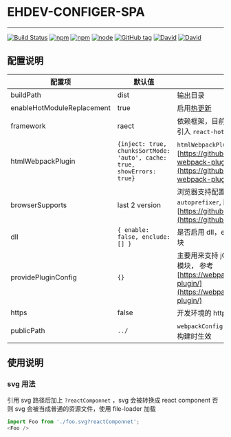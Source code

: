 # EHDEV-CONFIGER-SPA
---

[![Build Status](https://travis-ci.org/EHDFE/ehdev-configer-spa.svg?branch=master)](https://travis-ci.org/EHDFE/ehdev-configer-spa)
[![npm](https://img.shields.io/npm/dm/ehdev-configer-spa.svg)]()
[![npm](https://img.shields.io/npm/v/ehdev-configer-spa.svg)]()
[![node](https://img.shields.io/node/v/ehdev-configer-spa.svg)]()
[![GitHub tag](https://img.shields.io/github/tag/ehdfe/ehdev-configer-spa.svg)]()
[![David](https://img.shields.io/david/EHDFE/ehdev-configer-spa.svg)]()
[![David](https://img.shields.io/david/dev/EHDFE/ehdev-configer-spa.svg)]()


## 配置说明

| 配置项 | 默认值 | 说明 |
|---|---| ---|
| buildPath | dist | 输出目录 |
| enableHotModuleReplacement | true | 启用[热更新](https://webpack.js.org/guides/hot-module-replacement) |
|framework|raect|依赖框架，目前只对 `react` 有做优化，包括引入 `react-hot-loader`|
|htmlWebpackPlugin|`{inject: true, chunksSortMode: 'auto', cache: true, showErrors: true}`|`htmlWebpackPlugin` 插件配置, 参考 [https://github.com/jantimon/html-webpack-plugin#configuration](https://github.com/jantimon/html-webpack-plugin#configuration)|
| browserSupports | last 2 version | 浏览器支持配置，影响 `babel` 和 `autoprefixer`, 配置参考：[https://github.com/ai/browserslist](https://github.com/ai/browserslist) |
| dll | `{ enable: false, enclude: [] }` | 是否启用 dll，enclude 提供打入 dll 包的模块 |
| providePluginConfig | `{}` | 主要用来支持 jQuery 依赖全局挂载的老模块， 参考 [https://webpack.js.org/plugins/provide-plugin/](https://webpack.js.org/plugins/provide-plugin/) |
| https | false | 开发环境的 https 支持 |
| publicPath | `../` | `webpackConfig.output.publicPath`, 只在构建时生效 |

## 使用说明

### svg 用法

引用 svg 路径后加上 `?reactComponnet` ，svg 会被转换成 react component
否则 svg 会被当成普通的资源文件，使用 file-loader 加载

```js
import Foo from './foo.svg?reactComponnet';
<Foo />
```

